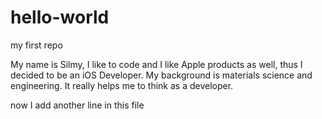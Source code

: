 # hello-world
my first repo

My name is Silmy, I like to code and I like Apple products as well, thus I decided to be an iOS Developer.
My background is materials science and engineering. It really helps me to think as a developer.

now I add another line in this file